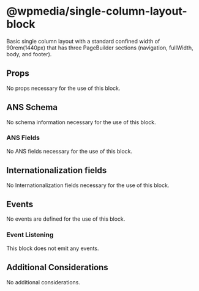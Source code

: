 # @wpmedia/single-column-layout-block

Basic single column layout with a standard confined width of 90rem(1440px) that has three PageBuilder sections (navigation, fullWidth, body, and footer).

## Props

No props necessary for the use of this block.

## ANS Schema

No schema information necessary for the use of this block.

### ANS Fields

No ANS fields necessary for the use of this block.

## Internationalization fields

No Internationalization fields necessary for the use of this block.

## Events

No events are defined for the use of this block.

### Event Listening

This block does not emit any events.

## Additional Considerations


No additional considerations.
